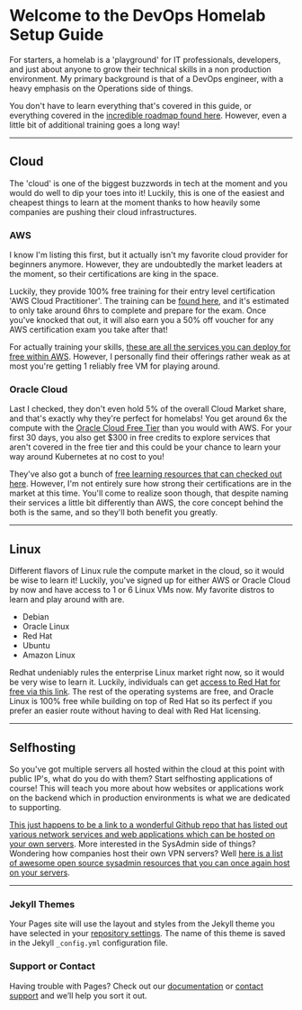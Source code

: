 # Welcome to the DevOps Homelab Setup Guide

For starters, a homelab is a 'playground' for IT professionals, developers, and just about anyone to grow their technical skills in a non production environment. My primary background is that of a DevOps engineer, with a heavy emphasis on the Operations side of things.

You don't have to learn everything that's covered in this guide, or everything covered in the [incredible roadmap found here](https://roadmap.sh/devops). However, even a little bit of additional training goes a long way! 

---
## Cloud

The 'cloud' is one of the biggest buzzwords in tech at the moment and you would do well to dip your toes into it! Luckily, this is one of the easiest and cheapest things to learn at the moment thanks to how heavily some companies are pushing their cloud infrastructures.

### AWS

I know I'm listing this first, but it actually isn't my favorite cloud provider for beginners anymore. However, they are undoubtedly the market leaders at the moment, so their certifications are king in the space. 

Luckily, they provide 100% free training for their entry level certification 'AWS Cloud Practitioner'. The training can be [found here](https://aws.amazon.com/training/digital/aws-cloud-practitioner-essentials), and it's estimated to only take around 6hrs to complete and prepare for the exam. Once you've knocked that out, it will also earn you a 50% off voucher for any AWS certification exam you take after that!

For actually training your skills, [these are all the services you can deploy for free within AWS](https://aws.amazon.com/free/). However, I personally find their offerings rather weak as at most you're getting 1 reliably free VM for playing around. 

### Oracle Cloud

Last I checked, they don't even hold 5% of the overall Cloud Market share, and that's exactly why they're perfect for homelabs! You get around 6x the compute with the [Oracle Cloud Free Tier](https://www.oracle.com/cloud/free/) than you would with AWS. For your first 30 days, you also get $300 in free credits to explore services that aren't covered in the free tier and this could be your chance to learn your way around Kubernetes at no cost to you!

They've also got a bunch of [free learning resources that can checked out here](https://education.oracle.com/learning-explorer#startLearning). However, I'm not entirely sure how strong their certifications are in the market at this time. You'll come to realize soon though, that despite naming their services a little bit differently than AWS, the core concept behind the both is the same, and so they'll both benefit you greatly.

---
## Linux
Different flavors of Linux rule the compute market in the cloud, so it would be wise to learn it!
Luckily, you've signed up for either AWS or Oracle Cloud by now and have access to 1 or 6 Linux VMs now. My favorite distros to learn and play around with are.
- Debian
- Oracle Linux
- Red Hat
- Ubuntu
- Amazon Linux

Redhat undeniably rules the enterprise Linux market right now, so it would be very wise to learn it. Luckily, individuals can get [access to Red Hat for free via this link](https://developers.redhat.com/products). The rest of the operating systems are free, and Oracle Linux is 100% free while building on top of Red Hat so its perfect if you prefer an easier route without having to deal with Red Hat licensing. 

---

## Selfhosting

So you've got multiple servers all hosted within the cloud at this point with public IP's, what do you do with them?
Start selfhosting applications of course!
This will teach you more about how websites or applications work on the backend which in production environments is what we are dedicated to supporting. 

[This just happens to be a link to a wonderful Github repo that has listed out various  network services and web applications which can be hosted on your own servers](https://github.com/awesome-selfhosted/awesome-selfhosted).
More interested in the SysAdmin side of things? Wondering how companies host their own VPN servers?
Well [here is a list of awesome open source sysadmin resources that you can once again host on your servers](https://github.com/kahun/awesome-sysadmin).

---

### Jekyll Themes

Your Pages site will use the layout and styles from the Jekyll theme you have selected in your [repository settings](https://github.com/JasonRodriguez1474/DevOpsHomeLab/settings/pages). The name of this theme is saved in the Jekyll `_config.yml` configuration file.

### Support or Contact

Having trouble with Pages? Check out our [documentation](https://docs.github.com/categories/github-pages-basics/) or [contact support](https://support.github.com/contact) and we’ll help you sort it out.
